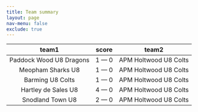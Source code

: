 ```yaml
---
title: Team summary
layout: page
nav-menu: false
exclude: true
---
```




|          team1          |    score    |         team2         |
|:-----------------------:|:-----------:|:---------------------:|
| Paddock Wood U8 Dragons | 1 &mdash; 0 | APM Holtwood U8 Colts |
|    Meopham Sharks U8    | 1 &mdash; 0 | APM Holtwood U8 Colts |
|    Barming U8 Colts     | 1 &mdash; 0 | APM Holtwood U8 Colts |
|   Hartley de Sales U8   | 4 &mdash; 0 | APM Holtwood U8 Colts |
|    Snodland Town U8     | 2 &mdash; 0 | APM Holtwood U8 Colts |

